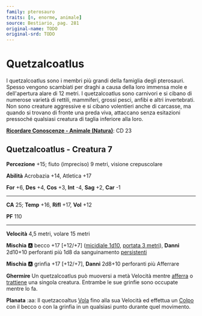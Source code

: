 ```yaml
---
family: pterosauro
traits: [n, enorme, animale]
source: Bestiario, pag. 281
original-name: TODO
original-srd: TODO
---
```


# Quetzalcoatlus

I quetzalcoatlus sono i membri più grandi della famiglia degli pterosauri. Spesso vengono scambiati per draghi a causa della loro immensa mole e dell'apertura alare di 12 metri. I quetzalcoatlus sono carnivori e si cibano di numerose varietà di rettili, mammiferi, grossi pesci, anfibi e altri invertebrati. Non sono creature aggressive e si cibano volentieri anche di carcasse, ma quando si trovano di fronte una preda viva, attaccano senza esitazioni pressoché qualsiasi creatura di taglia inferiore alla loro.

**[Ricordare Conoscenze - Animale (Natura)](/azioni/ricordare-conoscenze)**: CD 23

## Quetzalcoatlus - Creatura 7

**Percezione** +15; fiuto (impreciso) 9 metri, visione crepuscolare

**Abilità** Acrobazia +14, Atletica +17

**For** +6, **Des** +4, **Cos** +3, **Int** -4, **Sag** +2, **Car** -1

***

**CA** 25; **Temp** +16, **Rifl** +17, **Vol** +12

**PF** 110

***

**Velocità** 4,5 metri, volare 15 metri

**Mischia** :a: becco +17 \[+12/+7] ([micidiale 1d10](/tratti/micidiale), [portata 3 metri](/tratti/portata)), **Danni** 2d10+10 perforanti più 1d8 da sanguinamento [persistenti](/condizioni/persistenti)

**Mischia** :a: grinfia +17 \[+12/+7], **Danni** 2d8+10 perforanti più Afferrare

**Ghermire** Un quetzalcoatlus può muoversi a metà Velocità mentre [afferra](/condizioni/afferrare) o [trattiene](/condizioni/trattenuto) una singola creatura. Entrambe le sue grinfie sono occupate mentre lo fa.

**Planata** :aa:  Il quetzacoaltus [Vola](/azioni/volare) fino alla sua Velocità ed effettua un [Colpo](/azioni/colpire) con il becco o con la grinfia in un qualsiasi punto durante quel movimento.
